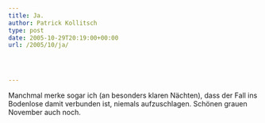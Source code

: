 ```yaml
---
title: Ja.
author: Patrick Kollitsch
type: post
date: 2005-10-29T20:19:00+00:00
url: /2005/10/ja/




---
```

Manchmal merke sogar ich (an besonders klaren N&auml;chten), dass der Fall ins Bodenlose damit verbunden ist, niemals aufzuschlagen. Sch&ouml;nen grauen November auch noch.